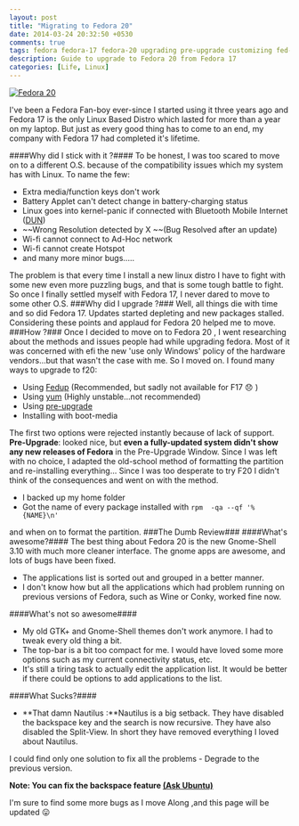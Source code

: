 ```yaml
---
layout: post
title: "Migrating to Fedora 20"
date: 2014-03-24 20:32:50 +0530
comments: true
tags: fedora fedora-17 fedora-20 upgrading pre-upgrade customizing fed-up
description: Guide to upgrade to Fedora 20 from Fedora 17
categories: [Life, Linux]
---
```

<a href="http://fedoraproject.org/get-fedora"><img src="http://fedoraproject.org/w/uploads/5/54/Release-2.png" alt="Fedora 20" style=" display:block;margin:auto;"></a>

I've been a Fedora Fan-boy ever-since I started using it three years ago and Fedora 17 is the only Linux Based Distro which lasted for more than a year on my laptop. But just as every good thing has to come to an end, my company with Fedora 17 had completed it's lifetime. <!-- more -->

####Why did I stick with it ?####
To be honest, I was too scared to move on to a different O.S. because of the compatibility issues which my system has with Linux. To name the few:

- Extra media/function keys don't work</li>
- Battery Applet can't detect change in battery-charging status
- Linux goes into kernel-panic if connected with Bluetooth Mobile Internet ([DUN](http://en.wikipedia.org/wiki/Bluetooth_profile#Dial-up_Networking_Profile_.28DUN.29))
- ~~Wrong Resolution detected by X ~~(Bug Resolved after an update)
- Wi-fi cannot connect to Ad-Hoc network
- Wi-fi cannot create Hotspot
- and many more minor bugs.....

The problem is that every time I install a new linux distro I have to fight with some new even more puzzling bugs, and that is some tough battle to fight. So once I finally settled myself with Fedora 17, I never dared to move to some other O.S.
###Why did I upgrade ?###
Well, all things die with time and so did Fedora 17. Updates started depleting and new packages stalled. Considering these points and applaud for Fedora 20 helped me to move.
###How ?###
Once I decided to move on to Fedora 20 , I went researching about the methods and issues people had while upgrading fedora. Most of it was concerned with efi the new 'use only Windows' policy of the hardware vendors...but that wasn't the case with me. So I moved on.
I found many ways to upgrade to f20:

- Using [Fedup](http://fedoraproject.org/wiki/FedUp) (Recommended, but sadly not available for F17 :disappointed: )
- Using [yum](http://fedoraproject.org/wiki/Upgrading_Fedora_using_yum) (Highly unstable...not recommended)
- Using [pre-upgrade](https://fedoraproject.org/wiki/How_to_use_PreUpgrade)
- Installing with boot-media

The first two options were rejected instantly because of lack of support.
**Pre-Upgrade**: looked nice, but **even a fully-updated system didn't show any new releases of Fedora** in the Pre-Upgrade Window.
Since I was left with no choice, I adapted the old-school method of formatting the partition and re-installing everything...
Since I was too desperate to try F20 I didn't think of the consequences and went on with the method.

- I backed up my home folder
- Got the name of every package installed with `rpm  -qa --qf '%{NAME}\n'`


and when on to format the partition.
###The Dumb Review###
####What's awesome?####
The best thing about Fedora 20 is the new Gnome-Shell 3.10 with much more cleaner interface. The gnome apps are awesome, and lots of bugs have been fixed.
- The applications list is sorted out and grouped in a better manner.</li>
- I don't know how but all the applications which had problem running on previous versions of Fedora, such as Wine or Conky, worked fine now.</li>



####What's not so awesome####

- My old GTK+ and Gnome-Shell themes don't work anymore. I had to tweak every old thing a bit.</li>
- The top-bar is a bit too compact for me. I would have loved some more options such as my current connectivity status, etc.</li>
- It's still a tiring task to actually edit the application list. It would be better if there could be options to add applications to the list.</li>



####What Sucks?####

- **That damn Nautilus :**Nautilus is a big setback. They have disabled the backspace key and the search is now recursive. They have also disabled the Split-View. In short they have removed everything I loved about Nautilus.

I could find only one solution to fix all the problems - Degrade to the previous version.

**Note: You can fix the backspace feature [(Ask Ubuntu)](http://askubuntu.com/questions/289535/bring-back-backspace-keyboard-shortcuts-on-nautilus-and-thunar")**

I'm sure to find some more bugs as I move Along ,and this page will be updated :stuck_out_tongue:
